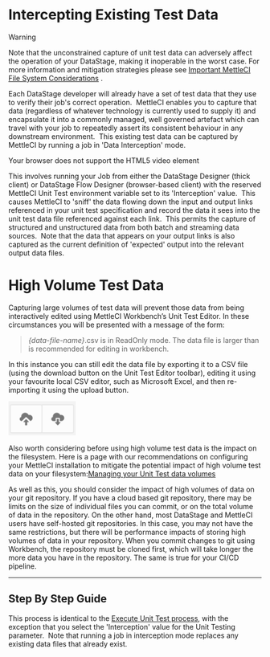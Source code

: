# Intercepting Existing Test Data

> [!WARNING]
> Note that the unconstrained capture of unit test data can adversely affect the operation of your DataStage, making it inoperable in the worst case.
> For more information and mitigation strategies please see [Important MettleCI File System Considerations](../automated-unit-testing/managing-your-unit-test-data-volumes.md) .

Each DataStage developer will already have a set of test data that they use to verify their job's correct operation.  MettleCI enables you to capture that data (regardless of whatever technology is currently used to supply it) and encapsulate it into a commonly managed, well governed artefact which can travel with your job to repeatedly assert its consistent behaviour in any downstream environment.  This existing test data can be captured by MettleCI by running a job in 'Data Interception' mode.

Your browser does not support the HTML5 video element

This involves running your Job from either the DataStage Designer (thick client) or DataStage Flow Designer (browser-based client) with the reserved MettleCI Unit Test environment variable set to its 'Interception' value.  This causes MettleCI to 'sniff' the data flowing down the input and output links referenced in your unit test specification and record the data it sees into the unit test data file referenced against each link.  This permits the capture of structured and unstructured data from both batch and streaming data sources.  Note that the data that appears on your output links is also captured as the current definition of 'expected' output into the relevant output data files.

# High Volume Test Data

Capturing large volumes of test data will prevent those data from being interactively edited using MettleCI Workbench’s Unit Test Editor. In these circumstances you will be presented with a message of the form:

> *{data-file-name}*.csv is in ReadOnly mode. The data file is larger than is recommended for editing in workbench.

In this instance you can still edit the data file by exporting it to a CSV file (using the download button on the Unit Test Editor toolbar), editing it using your favourite local CSV editor, such as Microsoft Excel, and then re-importing it using the upload button.

![](./attachments/image-20210301-040612.png)

Also worth considering before using high volume test data is the impact on the filesystem. Here is a page with our recommendations on configuring your MettleCI installation to mitigate the potential impact of high volume test data on your filesystem:[Managing your Unit Test data volumes](../automated-unit-testing/managing-your-unit-test-data-volumes.md)

As well as this, you should consider the impact of high volumes of data on your git repository. If you have a cloud based git repository, there may be limits on the size of individual files you can commit, or on the total volume of data in the repository. On the other hand, most DataStage and MettleCI users have self-hosted git repositories. In this case, you may not have the same restrictions, but there will be performance impacts of storing high volumes of data in your repository. When you commit changes to git using Workbench, the repository must be cloned first, which will take longer the more data you have in the repository. The same is true for your CI/CD pipeline.

* * *

## Step By Step Guide

This process is identical to the [Execute Unit Test process](../automated-unit-testing/executing-a-unit-test.md), with the exception that you select the 'Interception' value for the Unit Testing parameter.  Note that running a job in interception mode replaces any existing data files that already exist.